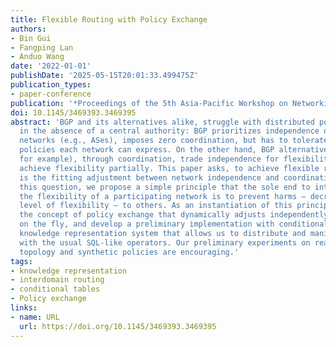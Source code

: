 ```yaml
---
title: Flexible Routing with Policy Exchange
authors:
- Bin Gui
- Fangping Lan
- Anduo Wang
date: '2022-01-01'
publishDate: '2025-05-15T20:01:33.499475Z'
publication_types:
- paper-conference
publication: '*Proceedings of the 5th Asia-Pacific Workshop on Networking*'
doi: 10.1145/3469393.3469395
abstract: 'BGP and its alternatives alike, struggle with distributed policy making
  in the absence of a central authority: BGP prioritizes independence of the participating
  networks (e.g., ASes), imposes zero coordination, but has to tolerate inflexible
  policies each network can express. On the other hand, BGP alternatives (source routing,
  for example), through coordination, trade independence for flexibility, but only
  achieve flexibility partially. This paper asks, to achieve flexible routing, what
  is the fitting adjustment between network independence and coordination? To answer
  this question, we propose a simple principle that the sole end to interfere with
  the flexibility of a participating network is to prevent harms — decreasing the
  level of flexibility — to others. As an instantiation of this principle, we introduce
  the concept of policy exchange that dynamically adjusts independently set policies
  on the fly, and develop a preliminary implementation with conditional table, a strong
  knowledge representation system that allows us to distribute and manipulate policies
  with the usual SQL-like operators. Our preliminary experiments on realistic network
  topology and synthetic policies are encouraging.'
tags:
- knowledge representation
- interdomain routing
- conditional tables
- Policy exchange
links:
- name: URL
  url: https://doi.org/10.1145/3469393.3469395
---
```


